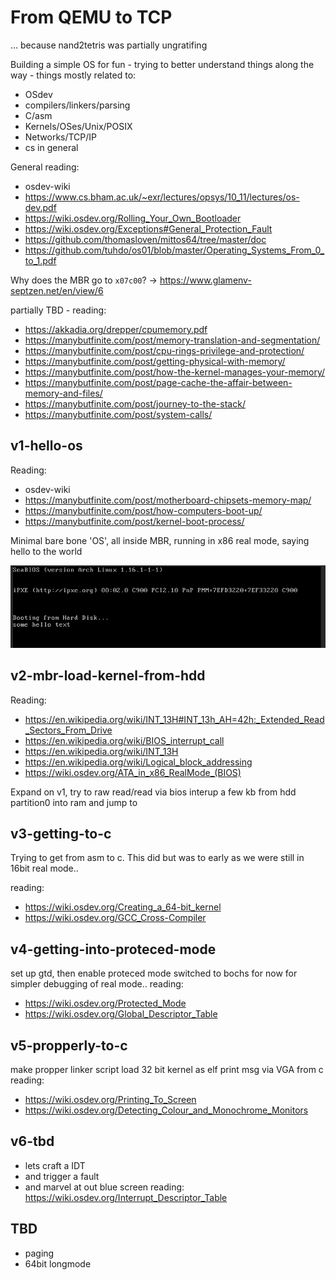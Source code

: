 # From QEMU to TCP
... because nand2tetris was partially ungratifing

Building a simple OS for fun - trying to better understand things along the way - things mostly related to:
* OSdev
* compilers/linkers/parsing
* C/asm
* Kernels/OSes/Unix/POSIX
* Networks/TCP/IP
* cs in general

General reading:
* osdev-wiki
* https://www.cs.bham.ac.uk/~exr/lectures/opsys/10_11/lectures/os-dev.pdf
* https://wiki.osdev.org/Rolling_Your_Own_Bootloader
* https://wiki.osdev.org/Exceptions#General_Protection_Fault
* https://github.com/thomasloven/mittos64/tree/master/doc
* https://github.com/tuhdo/os01/blob/master/Operating_Systems_From_0_to_1.pdf

Why does the MBR go to `x07c00`? -> https://www.glamenv-septzen.net/en/view/6

partially TBD - reading:
* https://akkadia.org/drepper/cpumemory.pdf
* https://manybutfinite.com/post/memory-translation-and-segmentation/
* https://manybutfinite.com/post/cpu-rings-privilege-and-protection/
* https://manybutfinite.com/post/getting-physical-with-memory/
* https://manybutfinite.com/post/how-the-kernel-manages-your-memory/
* https://manybutfinite.com/post/page-cache-the-affair-between-memory-and-files/
* https://manybutfinite.com/post/journey-to-the-stack/
* https://manybutfinite.com/post/system-calls/

## v1-hello-os
Reading:
* osdev-wiki
* https://manybutfinite.com/post/motherboard-chipsets-memory-map/
* https://manybutfinite.com/post/how-computers-boot-up/
* https://manybutfinite.com/post/kernel-boot-process/

Minimal bare bone 'OS', all inside MBR, running in x86 real mode, saying hello to the world

![QEMU with vnc](https://github.com/zrthstr/fromQEMUtoTCP/blob/main/v1-hello-os/doc/screen.png)

## v2-mbr-load-kernel-from-hdd
Reading:
* https://en.wikipedia.org/wiki/INT_13H#INT_13h_AH=42h:_Extended_Read_Sectors_From_Drive
* https://en.wikipedia.org/wiki/BIOS_interrupt_call
* https://en.wikipedia.org/wiki/INT_13H
* https://en.wikipedia.org/wiki/Logical_block_addressing
* https://wiki.osdev.org/ATA_in_x86_RealMode_(BIOS)

Expand on v1, try to raw read/read via bios interup a few kb from hdd partition0 into ram and jump to

## v3-getting-to-c
Trying to get from asm to c.
This did but was to early as we were still in 16bit real mode..

reading:
* https://wiki.osdev.org/Creating_a_64-bit_kernel
* https://wiki.osdev.org/GCC_Cross-Compiler

## v4-getting-into-proteced-mode
set up gtd, then enable proteced mode
switched to bochs for now for simpler debugging of real mode..
reading:
* https://wiki.osdev.org/Protected_Mode
* https://wiki.osdev.org/Global_Descriptor_Table

## v5-propperly-to-c
make propper linker script
load 32 bit kernel as elf
print msg via VGA from c
reading:
* https://wiki.osdev.org/Printing_To_Screen
* https://wiki.osdev.org/Detecting_Colour_and_Monochrome_Monitors

## v6-tbd
* lets craft a IDT
* and trigger a fault
* and marvel at out blue screen
reading:
https://wiki.osdev.org/Interrupt_Descriptor_Table

## TBD
* paging
* 64bit longmode
